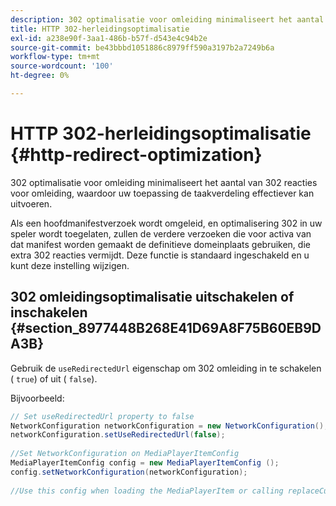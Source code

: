 ```yaml
---
description: 302 optimalisatie voor omleiding minimaliseert het aantal van 302 reacties voor omleiding, waardoor uw toepassing de taakverdeling effectiever kan uitvoeren.
title: HTTP 302-herleidingsoptimalisatie
exl-id: a238e90f-3aa1-486b-b57f-d543e4c94b2e
source-git-commit: be43bbbd1051886c8979ff590a3197b2a7249b6a
workflow-type: tm+mt
source-wordcount: '100'
ht-degree: 0%

---
```


# HTTP 302-herleidingsoptimalisatie {#http-redirect-optimization}

302 optimalisatie voor omleiding minimaliseert het aantal van 302 reacties voor omleiding, waardoor uw toepassing de taakverdeling effectiever kan uitvoeren.

Als een hoofdmanifestverzoek wordt omgeleid, en optimalisering 302 in uw speler wordt toegelaten, zullen de verdere verzoeken die voor activa van dat manifest worden gemaakt de definitieve domeinplaats gebruiken, die extra 302 reacties vermijdt. Deze functie is standaard ingeschakeld en u kunt deze instelling wijzigen.

## 302 omleidingsoptimalisatie uitschakelen of inschakelen {#section_8977448B268E41D69A8F75B60EB9DA3B}

Gebruik de `useRedirectedUrl` eigenschap om 302 omleiding in te schakelen ( `true`) of uit ( `false`).

<!--<a id="example_888749F70C8A43279D06A29BD68E7E4D"></a>-->

Bijvoorbeeld:

```java
// Set useRedirectedUrl property to false 
NetworkConfiguration networkConfiguration = new NetworkConfiguration(); 
networkConfiguration.setUseRedirectedUrl(false); 
 
//Set NetworkConfiguration on MediaPlayerItemConfig 
MediaPlayerItemConfig config = new MediaPlayerItemConfig (); 
config.setNetworkConfiguration(networkConfiguration); 
 
//Use this config when loading the MediaPlayerItem or calling replaceCurrentResource
```
